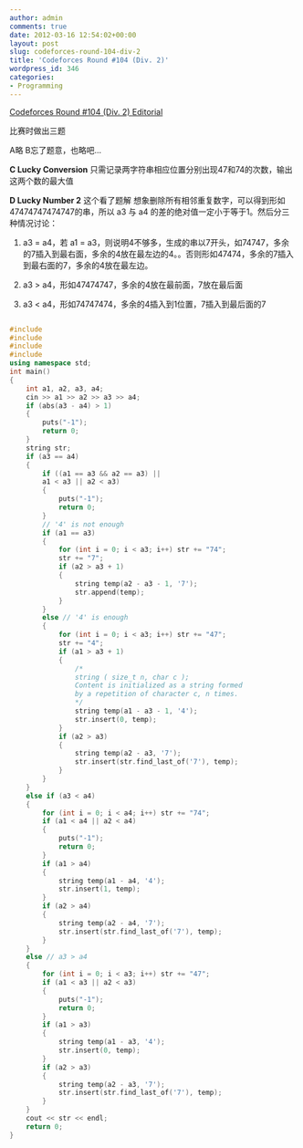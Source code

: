 ```yaml
---
author: admin
comments: true
date: 2012-03-16 12:54:02+00:00
layout: post
slug: codeforces-round-104-div-2
title: 'Codeforces Round #104 (Div. 2)'
wordpress_id: 346
categories:
- Programming
---
```


[Codeforces Round #104 (Div. 2) ](http://codeforces.com/contest/146)
[Editorial](http://codeforces.com/blog/entry/3746)

比赛时做出三题

A略 B忘了题意，也略吧...

**C Lucky Conversion**
只需记录两字符串相应位置分别出现47和74的次数，输出这两个数的最大值

**D Lucky Number 2**
这个看了题解
想象删除所有相邻重复数字，可以得到形如47474747474747的串，所以 a3 与 a4 的差的绝对值一定小于等于1。然后分三种情况讨论：



	
  1. a3 = a4，若 a1 = a3，则说明4不够多，生成的串以7开头，如74747，多余的7插入到最右面，多余的4放在最左边的4。。否则形如47474，多余的7插入到最右面的7，多余的4放在最左边。


	
  2. a3 > a4，形如47474747，多余的4放在最前面，7放在最后面


	
  3. a3 < a4，形如74747474，多余的4插入到1位置，7插入到最后面的7



```cpp 

#include 
#include 
#include 
#include 
using namespace std;
int main()
{
    int a1, a2, a3, a4;
    cin >> a1 >> a2 >> a3 >> a4;
    if (abs(a3 - a4) > 1)
    {
        puts("-1");
        return 0;
    }
    string str;
    if (a3 == a4)
    {
        if ((a1 == a3 && a2 == a3) ||
        a1 < a3 || a2 < a3)
        {
            puts("-1");
            return 0;
        }
        // '4' is not enough
        if (a1 == a3)
        {
            for (int i = 0; i < a3; i++) str += "74";
            str += "7";
            if (a2 > a3 + 1)
            {
                string temp(a2 - a3 - 1, '7');
                str.append(temp);
            }
        }
        else // '4' is enough
        {
            for (int i = 0; i < a3; i++) str += "47";
            str += "4";
            if (a1 > a3 + 1)
            {
                /*
                string ( size_t n, char c );
                Content is initialized as a string formed
                by a repetition of character c, n times.
                */
                string temp(a1 - a3 - 1, '4');
                str.insert(0, temp);
            }
            if (a2 > a3)
            {
                string temp(a2 - a3, '7');
                str.insert(str.find_last_of('7'), temp);
            }
        }
    }
    else if (a3 < a4)
    {
        for (int i = 0; i < a4; i++) str += "74";
        if (a1 < a4 || a2 < a4)
        {
            puts("-1");
            return 0;
        }
        if (a1 > a4)
        {
            string temp(a1 - a4, '4');
            str.insert(1, temp);
        }
        if (a2 > a4)
        {
            string temp(a2 - a4, '7');
            str.insert(str.find_last_of('7'), temp);
        }
    }
    else // a3 > a4
    {
        for (int i = 0; i < a3; i++) str += "47";
        if (a1 < a3 || a2 < a3)
        {
            puts("-1");
            return 0;
        }
        if (a1 > a3)
        {
            string temp(a1 - a3, '4');
            str.insert(0, temp);
        }
        if (a2 > a3)
        {
            string temp(a2 - a3, '7');
            str.insert(str.find_last_of('7'), temp);
        }
    }
    cout << str << endl;
    return 0;
}


```

